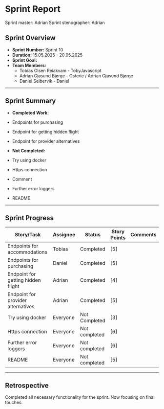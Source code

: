 # **Sprint Report**

Sprint master: Adrian
Sprint stenographer: Adrian

## **Sprint Overview**

- **Sprint Number:** Sprint 10
- **Duration:** 15.05.2025 - 20.05.2025
- **Sprint Goal:** 
- **Team Members:**
  - Tobias Olsen Reiakvam - TobyJavascript
  - Adrian Gjøsund Bjørge - Osterie / Adrian Gjøsund Bjørge
  - Daniel Selbervik - Daniel

---

## **Sprint Summary**

- **Completed Work:**
- Endpoints for purchasing
- Endpoint for getting hidden flight
- Endpoint for provider alternatives

- **Not Completed:**
- Try using docker
- Https connection
- Comment
- Further error loggers
- README


---

## **Sprint Progress**

| Story/Task                         | Assignee | Status        | Story Points | Comments |
| ---------------------------------- | -------- | ------------- | ------------ | -------- |
| Endpoints for accommodations       | Tobias   | Completed     | [5]          |          |
| Endpoints for purchasing           | Daniel   | Completed     | [5]          |          |
| Endpoint for getting hidden flight | Adrian   | Completed     | [4]          |          |
| Endpoint for provider alternatives | Adrian   | Completed     | [5]          |          |
| Try using docker                   | Everyone | Not Completed | [3]          |          |
| Https connection                   | Everyone | Not completed | [6]          |          |
| Further error loggers              | Everyone | Not completed | [6]          |          |
| README                             | Everyone | Not completed | [5]          |          |

---

## **Retrospective**
Completed all necessary functionality for the sprint. Now focusing on final touches.